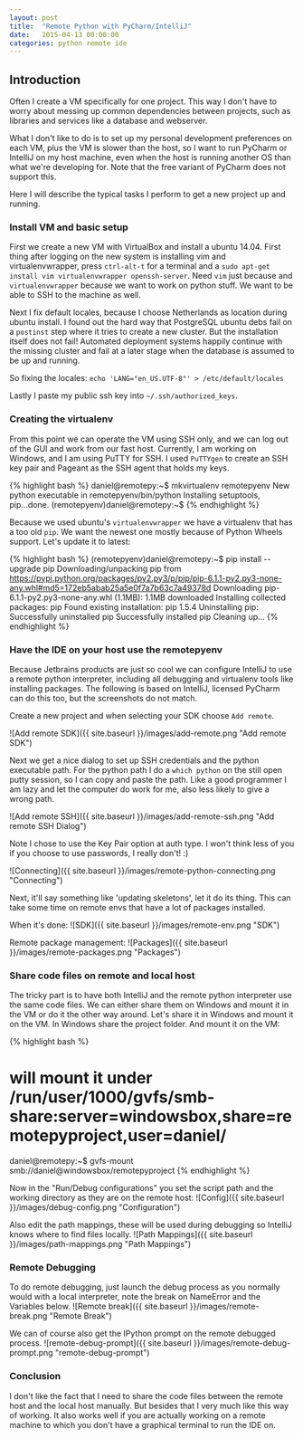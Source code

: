 ```yaml
---
layout: post
title:  "Remote Python with PyCharm/IntelliJ"
date:   2015-04-13 00:00:00
categories: python remote ide
---
```


## Introduction

Often I create a VM specifically for one project. This way I don't have to worry
about messing up common dependencies between projects, such as libraries and
services like a database and webserver.

What I don't like to do is to set up my personal development preferences on each
VM, plus the VM is slower than the host, so I want to run PyCharm or IntelliJ on
my host machine, even when the host is running another OS than what we're
developing for. Note that the free variant of PyCharm does not support this.

Here I will describe the typical tasks I perform to get a new project up and
running.

### Install VM and basic setup

First we create a new VM with VirtualBox and install a ubuntu 14.04. First thing
after logging on the new system is installing vim and virtualenvwrapper, press
`ctrl-alt-t` for a terminal and a `sudo apt-get install vim virtualenvwrapper
openssh-server`.  Need `vim` just because and `virtualenvwrapper` because we
want to work on python stuff. We want to be able to SSH to the machine as well.

Next I fix default locales, because I choose Netherlands as location during
ubuntu install. I found out the hard way that PostgreSQL ubuntu debs fail on a
`postinst` step where it tries to create a new cluster. But the installation
itself does not fail! Automated deployment systems happily continue with the
missing cluster and fail at a later stage when the database is assumed to be up
and running.

So fixing the locales: `echo 'LANG="en_US.UTF-8"' > /etc/default/locales`

Lastly I paste my public ssh key into `~/.ssh/authorized_keys`.

### Creating the virtualenv

From this point we can operate the VM using SSH only, and we can log out of the
GUI and work from our fast host. Currently, I am working on Windows, and I am
using PuTTY for SSH. I used `PuTTYgen` to create an SSH key pair and Pageant as the
SSH agent that holds my keys.

{% highlight bash %}
daniel@remotepy:~$ mkvirtualenv remotepyenv
New python executable in remotepyenv/bin/python
Installing setuptools, pip...done.
(remotepyenv)daniel@remotepy:~$
{% endhighlight %}

Because we used ubuntu's `virtualenvwrapper` we have a virtualenv that has a
too old `pip`. We want the newest one mostly because of Python Wheels support.
Let's update it to latest:

{% highlight bash %}
(remotepyenv)daniel@remotepy:~$ pip install --upgrade pip
Downloading/unpacking pip from https://pypi.python.org/packages/py2.py3/p/pip/pip-6.1.1-py2.py3-none-any.whl#md5=172eb5abab25a5e0f7a7b63c7a49378d
  Downloading pip-6.1.1-py2.py3-none-any.whl (1.1MB): 1.1MB downloaded
Installing collected packages: pip
  Found existing installation: pip 1.5.4
    Uninstalling pip:
      Successfully uninstalled pip
Successfully installed pip
Cleaning up...
{% endhighlight %}


### Have the IDE on your host use the remotepyenv

Because Jetbrains products are just so cool we can configure IntelliJ to use a
remote python interpreter, including all debugging and virtualenv tools like
installing packages.  The following is based on IntelliJ, licensed PyCharm can do
this too, but the screenshots do not match.

Create a new project and when selecting your SDK choose `Add remote`.

![Add remote SDK]({{ site.baseurl }}/images/add-remote.png "Add remote SDK")

Next we get a nice dialog to set up SSH credentials and the python executable
path. For the python path I do a `which python` on the still open putty session,
so I can copy and paste the path. Like a good programmer I am lazy and let the
computer do work for me, also less likely to give a wrong path.

![Add remote SSH]({{ site.baseurl }}/images/add-remote-ssh.png "Add remote SSH Dialog")

Note I chose to use the Key Pair option at auth type. I won't think less of you
if you choose to use passwords, I really don't! :)

![Connecting]({{ site.baseurl }}/images/remote-python-connecting.png "Connecting")

Next, it'll say something like 'updating skeletons', let it do its thing. This
can take some time on remote envs that have a lot of packages installed.

When it's done:
![SDK]({{ site.baseurl }}/images/remote-env.png "SDK")

Remote package management:
![Packages]({{ site.baseurl }}/images/remote-packages.png "Packages")

### Share code files on remote and local host

The tricky part is to have both IntelliJ and the remote python interpreter use
the same code files. We can either share them on Windows and mount it in the VM
or do it the other way around. Let's share it in Windows and mount it on the
VM. In Windows share the project folder. And mount it on the VM:

{% highlight bash %}
# will mount it under /run/user/1000/gvfs/smb-share\:server\=windowsbox\,share\=remotepyproject\,user\=daniel/
daniel@remotepy:~$ gvfs-mount smb://daniel@windowsbox/remotepyproject
{% endhighlight %}


Now in the "Run/Debug configurations" you set the script path and the working
directory as they are on the remote host:
![Config]({{ site.baseurl }}/images/debug-config.png "Configuration")

Also edit the path mappings, these will be used during debugging so IntelliJ
knows where to find files locally.
![Path Mappings]({{ site.baseurl }}/images/path-mappings.png "Path Mappings")

### Remote Debugging

To do remote debugging, just launch the debug process as you normally would
with a local interpreter, note the break on NameError and the Variables below.
![Remote break]({{ site.baseurl }}/images/remote-break.png "Remote Break")

We can of course also get the IPython prompt on the remote debugged process.
![remote-debug-prompt]({{ site.baseurl }}/images/remote-debug-prompt.png "remote-debug-prompt")

### Conclusion

I don't like the fact that I need to share the code files between the remote
host and the local host manually. But besides that I very much like this way of
working. It also works well if you are actually working on a remote machine to
which you don't have a graphical terminal to run the IDE on.


[daniel-gh]:   https://github.com/daniel5gh/
[1]: http://www.dabeaz.com/
